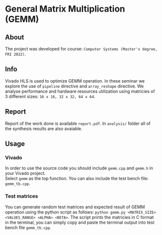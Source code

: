# General Matrix Multiplication (GEMM)

## About
The project was developed for course: `Computer Systems (Master's degree, FRI 2022)`. 

## Info
Vivado HLS is used to optimize GEMM operation. In these seminar we explore the use
of `pipeline` directive and `array_reshape` directive. We analyse performance
and hardware resources utilization using matricies of 3 different sizes:
`16 x 16, 32 x 32, 64 x 64`. 

## Report
Report of the work done is available `report.pdf`. In `analysis/` folder all of 
the synthesis results are also avaiable. 

## Usage
### Vivado
In order to use the source code you should include `gemm.cpp` and `gemm.h` in your Vivado project. \
Select `gemm` as the top function. You can also include the test bench file: `gemm_tb.cpp`.


### Test matrices
You can generate random test matrices and expected result of GEMM operation
using the python script as follows: `python gemm.py <MATRIX_SIZE> <VALUES_RANGE> <ALPHA> <BETA>`. 
The script prints the matricies in C format in the terminal, you can simply copy and 
paste the terminal output into test bench file `gemm_tb.cpp`.